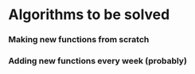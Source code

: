# Algorithms to be solved

### Making new functions from scratch

### Adding new functions every week (probably)